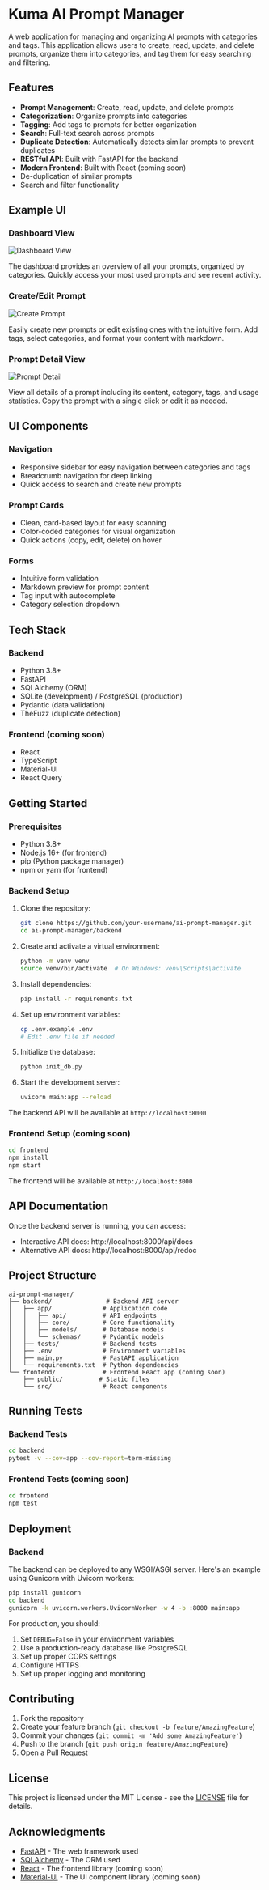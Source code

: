 # Kuma AI Prompt Manager

A web application for managing and organizing AI prompts with categories and tags. This application allows users to create, read, update, and delete prompts, organize them into categories, and tag them for easy searching and filtering.

## Features

- **Prompt Management**: Create, read, update, and delete prompts
- **Categorization**: Organize prompts into categories
- **Tagging**: Add tags to prompts for better organization
- **Search**: Full-text search across prompts
- **Duplicate Detection**: Automatically detects similar prompts to prevent duplicates
- **RESTful API**: Built with FastAPI for the backend
- **Modern Frontend**: Built with React (coming soon)
- De-duplication of similar prompts
- Search and filter functionality

## Example UI

### Dashboard View
![Dashboard View](./resources/home-ui.png)

The dashboard provides an overview of all your prompts, organized by categories. Quickly access your most used prompts and see recent activity.

### Create/Edit Prompt
![Create Prompt](./resources/create-ui.png)

Easily create new prompts or edit existing ones with the intuitive form. Add tags, select categories, and format your content with markdown.

### Prompt Detail View
![Prompt Detail](./resources/detail-ui.png)

View all details of a prompt including its content, category, tags, and usage statistics. Copy the prompt with a single click or edit it as needed.

## UI Components

### Navigation
- Responsive sidebar for easy navigation between categories and tags
- Breadcrumb navigation for deep linking
- Quick access to search and create new prompts

### Prompt Cards
- Clean, card-based layout for easy scanning
- Color-coded categories for visual organization
- Quick actions (copy, edit, delete) on hover

### Forms
- Intuitive form validation
- Markdown preview for prompt content
- Tag input with autocomplete
- Category selection dropdown

## Tech Stack

### Backend
- Python 3.8+
- FastAPI
- SQLAlchemy (ORM)
- SQLite (development) / PostgreSQL (production)
- Pydantic (data validation)
- TheFuzz (duplicate detection)

### Frontend (coming soon)
- React
- TypeScript
- Material-UI
- React Query

## Getting Started

### Prerequisites

- Python 3.8+
- Node.js 16+ (for frontend)
- pip (Python package manager)
- npm or yarn (for frontend)

### Backend Setup

1. Clone the repository:
   ```bash
   git clone https://github.com/your-username/ai-prompt-manager.git
   cd ai-prompt-manager/backend
   ```

2. Create and activate a virtual environment:
   ```bash
   python -m venv venv
   source venv/bin/activate  # On Windows: venv\Scripts\activate
   ```

3. Install dependencies:
   ```bash
   pip install -r requirements.txt
   ```

4. Set up environment variables:
   ```bash
   cp .env.example .env
   # Edit .env file if needed
   ```

5. Initialize the database:
   ```bash
   python init_db.py
   ```

6. Start the development server:
   ```bash
   uvicorn main:app --reload
   ```

The backend API will be available at `http://localhost:8000`

### Frontend Setup (coming soon)

```bash
cd frontend
npm install
npm start
```

The frontend will be available at `http://localhost:3000`

## API Documentation

Once the backend server is running, you can access:

- Interactive API docs: http://localhost:8000/api/docs
- Alternative API docs: http://localhost:8000/api/redoc

## Project Structure

```
ai-prompt-manager/
├── backend/               # Backend API server
│   ├── app/              # Application code
│   │   ├── api/          # API endpoints
│   │   ├── core/         # Core functionality
│   │   ├── models/       # Database models
│   │   └── schemas/      # Pydantic models
│   ├── tests/            # Backend tests
│   ├── .env              # Environment variables
│   ├── main.py           # FastAPI application
│   └── requirements.txt  # Python dependencies
└── frontend/             # Frontend React app (coming soon)
    ├── public/          # Static files
    └── src/              # React components
```

## Running Tests

### Backend Tests

```bash
cd backend
pytest -v --cov=app --cov-report=term-missing
```

### Frontend Tests (coming soon)

```bash
cd frontend
npm test
```

## Deployment

### Backend

The backend can be deployed to any WSGI/ASGI server. Here's an example using Gunicorn with Uvicorn workers:

```bash
pip install gunicorn
cd backend
gunicorn -k uvicorn.workers.UvicornWorker -w 4 -b :8000 main:app
```

For production, you should:
1. Set `DEBUG=False` in your environment variables
2. Use a production-ready database like PostgreSQL
3. Set up proper CORS settings
4. Configure HTTPS
5. Set up proper logging and monitoring

## Contributing

1. Fork the repository
2. Create your feature branch (`git checkout -b feature/AmazingFeature`)
3. Commit your changes (`git commit -m 'Add some AmazingFeature'`)
4. Push to the branch (`git push origin feature/AmazingFeature`)
5. Open a Pull Request

## License

This project is licensed under the MIT License - see the [LICENSE](LICENSE) file for details.

## Acknowledgments

- [FastAPI](https://fastapi.tiangolo.com/) - The web framework used
- [SQLAlchemy](https://www.sqlalchemy.org/) - The ORM used
- [React](https://reactjs.org/) - The frontend library (coming soon)
- [Material-UI](https://material-ui.com/) - The UI component library (coming soon)
